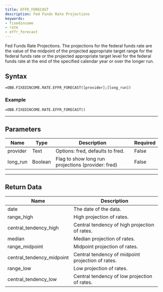 ```yaml
---
title: EFFR_FORECAST
description: Fed Funds Rate Projections
keywords: 
- fixedincome
- rate
- effr_forecast
---
```


<!-- markdownlint-disable MD041 -->

Fed Funds Rate Projections.  The projections for the federal funds rate are the value of the midpoint of the projected appropriate target range for the federal funds rate or the projected appropriate target level for the federal funds rate at the end of the specified calendar year or over the longer run.

## Syntax

```excel wordwrap
=OBB.FIXEDINCOME.RATE.EFFR_FORECAST([provider];[long_run])
```

### Example

```excel wordwrap
=OBB.FIXEDINCOME.RATE.EFFR_FORECAST()
```

---

## Parameters

| Name | Type | Description | Required |
| ---- | ---- | ----------- | -------- |
| provider | Text | Options: fred, defaults to fred. | False |
| long_run | Boolean | Flag to show long run projections (provider: fred) | False |

---

## Return Data

| Name | Description |
| ---- | ----------- |
| date | The date of the data.  |
| range_high | High projection of rates.  |
| central_tendency_high | Central tendency of high projection of rates.  |
| median | Median projection of rates.  |
| range_midpoint | Midpoint projection of rates.  |
| central_tendency_midpoint | Central tendency of midpoint projection of rates.  |
| range_low | Low projection of rates.  |
| central_tendency_low | Central tendency of low projection of rates.  |
